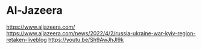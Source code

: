 # Al-Jazeera
https://www.aljazeera.com/ https://www.aljazeera.com/news/2022/4/2/russia-ukraine-war-kyiv-region-retaken-liveblog https://youtu.be/Sh9AwJhJl9k
